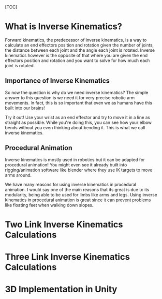 [TOC]
# What is Inverse Kinematics?

Forward kinematics, the predecessor of inverse kinematics, is a way to calculate an end effectors position and rotation given the number of joints, the distance between each joint and the angle each joint is rotated. Inverse kinematics however is the opposite of that where you are given the end effectors position and rotation and you want to solve for how much each joint is rotated. 

## Importance of Inverse Kinematics

So now the question is why do we need inverse kinematics? The simple answer to this question is we need it for very precise robotic arm movements. In fact, this is so important that even we as humans have this built into our brains!

Try it out! Use your wrist as an end effector and try to move it in a line as straight as possible. While you're doing this, you can see how your elbow bends without you even thinking about bending it. This is what we call inverse kinematics. 

## Procedural Animation

Inverse kinematics is mostly used in robotics but it can be adapted for procedural animation! You might even see it already built into rigging/animation software like blender where they use IK targets to move arms around. 

We have many reasons for using inverse kinematics in procedural animation. I would say one of the main reasons that its great is due to its modularity, being able to be used for limbs like arms and legs. Using inverse kinematics in procedural animation is great since it can prevent problems like floating feet when walking down slopes.

# Two Link Inverse Kinematics Calculations

# Three Link Inverse Kinematics Calculations

# 3D Implementation in Unity
